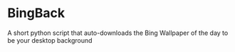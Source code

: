 # BingBack
A short python script that auto-downloads the Bing Wallpaper of the day to be your desktop background
